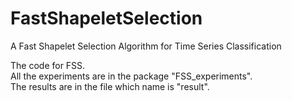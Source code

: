 # FastShapeletSelection
A Fast Shapelet Selection Algorithm for Time Series Classification


The code for FSS.  
All the experiments are in the package "FSS_experiments".   
The results are in the file which name is "result".
